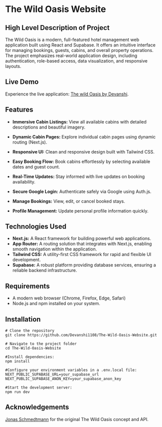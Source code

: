 # The Wild Oasis Website 

## High Level Description of Project
The Wild Oasis is a modern, full-featured hotel management web application built using React and Supabase. It offers an intuitive interface for managing bookings, guests, cabins, and overall property operations. The project emphasizes real-world application design, including authentication, role-based access, data visualization, and responsive layouts.
## Live Demo
Experience the live application: [The wild Oasis by Devanshi](https://the-wild-oasis-website-orcin-six.vercel.app/).

## Features
- **Immersive Cabin Listings:** View all available cabins with detailed descriptions and beautiful imagery.

- **Dynamic Cabin Pages:** Explore individual cabin pages using dynamic routing (Next.js).

- **Responsive UI:** Clean and responsive design built with Tailwind CSS.

- **Easy Booking Flow:** Book cabins effortlessly by selecting available dates and guest count.

- **Real-Time Updates:** Stay informed with live updates on booking availability.

- **Secure Google Login:** Authenticate safely via Google using Auth.js.

- **Manage Bookings:** View, edit, or cancel booked stays.

- **Profile Management:** Update personal profile information quickly.


## Technologies Used
- **Next.js:** A React framework for building powerful web applications.
- **App Router:** A routing solution that integrates with Next.js, enabling smooth navigation within the application.
- **Tailwind CSS:** A utility-first CSS framework for rapid and flexible UI development.
- **Supabase:** A robust platform providing database services, ensuring a reliable backend infrastructure.


## Requirements
- A modern web browser (Chrome, Firefox, Edge, Safari)
- Node.js and npm installed on your system.

## Installation

```
# Clone the repository
git clone https://github.com/Devanshi1108/The-Wild-Oasis-Website.git

# Navigate to the project folder
cd The-Wild-Oasis-Website

#Install dependencies:
npm install

#Configure your environment variables in a .env.local file:
NEXT_PUBLIC_SUPABASE_URL=your_supabase_url
NEXT_PUBLIC_SUPABASE_ANON_KEY=your_supabase_anon_key

#Start the development server:
npm run dev

```
## Acknowledgements
[Jonas Schmedtmann](https://github.com/jonasschmedtmann) for the original The Wild Oasis concept and API.
